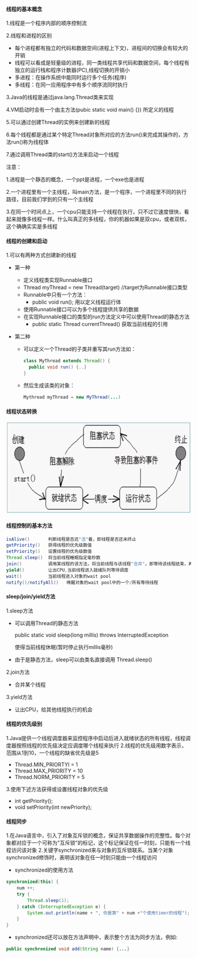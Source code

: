 #### 线程的基本概念
1.线程是一个程序内部的顺序控制流

2.线程和进程的区别

+ 每个进程都有独立的代码和数据空间(进程上下文)，进程间的切换会有较大的开销
+ 线程可以看成是轻量级的进程，同一类线程共享代码和数据空间，每个线程有独立的运行栈和程序计数器(PC),线程切换的开销小
+ 多进程：在操作系统中能同时运行多个任务(程序)
+ 多线程：在同一应用程序中有多个顺序流同时执行

3.Java的线程是通过java.lang.Thread类来实现

4.VM启动时会有一个由主方法(pubic static void main() {}) 所定义的线程

5.可以通过创建Thread的实例来创建新的线程

6.每个线程都是通过某个特定Thread对象所对应的方法run()来完成其操作的，方法run()称为线程体

7.通过调用Thread类的start()方法来启动一个线程

注意：

1.进程是一个静态的概念，一个ppt是进程，一个exe也是进程

2.一个进程里有一个主线程，叫main方法，是一个程序，一个进程里不同的执行路径，目前我们学到的只有一个主线程

3.在同一个时间点上，一个cpu只能支持一个线程在执行，只不过它速度很快，看起来就像多线程一样。什么叫真正的多线程，你的机器如果是双cpu，或者双核，这个确确实实是多线程



#### 线程的创建和启动
1.可以有两种方式创建新的线程

+ 第一种
    + 定义线程类实现Runnable接口
    + Thread myThread = new Thread(target)   //target为Runnable接口类型
    + Runnable中只有一个方法：
        + public void run();  用以定义线程运行体
    + 使用Runnable接口可以为多个线程提供共享的数据
    + 在实现Runnable接口的类型的run方法定义中可以使用Thread的静态方法
        + public static Thread currentThread()   获取当前线程的引用
        
+ 第二种
    + 可以定义一个Thread的子类并重写其run方法如：
        ```java
        class MyThread extends Thread() {
          public void run() {..}
        }
        ```
    + 然后生成该类的对象：
        ```java
       Mythread myThread = new MyThread(...)
        ```

#### 线程状态转换

![](.线程_images/b33b0b3a.png)




#### 线程控制的基本方法
```java
isAlive()       判断线程是否还"活"着，即线程是否还未终止
getPriority()   获得线程的优先级数值
setPriority()   设置线程的优先级数值
Thread.sleep()  将当前线程睡眠指定毫秒数
join()          调用某线程的该方法，将当前线程与该线程"合并"，即等待该线程结束，再恢复当前线程的运行
yield()         让出CPU,当前线程进入就绪队列等待调度
wait()          当前线程进入对象的wait pool
notify()/notifyAll()   唤醒对象的wait pool中的一个/所有等待线程
```


#### sleep/join/yield方法
1.sleep方法
+ 可以调用Thread的静态方法

  public static void sleep(long millis) throws InterruptedException
  
  使得当前线程休眠(暂时停止执行millis毫秒)
  
+ 由于是静态方法，sleep可以由类名直接调用
  Thread.sleep() 
  
2.join方法
+ 合并某个线程

3.yield方法
+ 让出CPU，给其他线程执行的机会


#### 线程的优先级别
1.Java提供一个线程调度器来监控程序中启动后进入就绪状态的所有线程，线程调度器按照线程的优先级决定应调度哪个线程来执行
2.线程的优先级用数字表示，范围从1到10，一个线程的缺省优先级是5
+ Thread.MIN_PRIORTYI = 1
+ Thread.MAX_PRIORITY = 10
+ Thread.NORM_PRIORITY = 5

3.使用下述方法获得或设置线程对象的优先级
+ int getPriority();
+ void setPriority(int newPriority);


#### 线程同步
1.在Java语言中，引入了对象互斥锁的概念，保证共享数据操作的完整性。每个对象都对应于一个可称为"互斥锁"的标记，这个标记保证在任一时刻，只能有一个线程访问该对象
2.关键字synchronized来与对象的互斥锁联系。当某个对象synchronized修饰时，表明该对象在任一时刻只能由一个线程访问
+ synchronized的使用方法
```java
synchronized(this) {
    num ++;
    try {
        Thread.sleep(1);
    } catch (InterruptedException e) {
        System.out.println(name + ", 你是第" + num +"个使用timer的线程");
    }
}
```
+ synchronized还可以放在方法声明中，表示整个方法为同步方法，例如:
```java
public synchronized void add(String name) {...}
```



